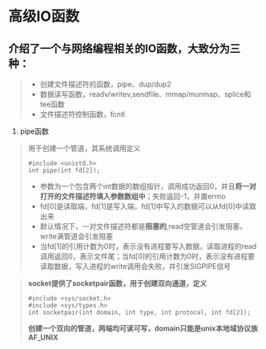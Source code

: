 # **高级IO函数**
## **介绍了一个与网络编程相关的IO函数，大致分为三种：**
> * 创建文件描述符的函数，pipe、dup/dup2
> * 数据读写函数，readv/writev,sendfile、mmap/munmap、splice和tee函数
> * 文件描述符控制函数，fcntl

1. pipe函数
> 用于创建一个管道，其系统调用定义
> ```
> #include <unistd.h>
> int pipe(int fd[2]);
> ```
> * 参数为一个包含两个int数据的数组指针，调用成功返回0，并且**将一对打开的文件描述符填入参数数组中**；失败返回-1，并置errno<br>
> * fd[0]是读取端，fd[1]是写入端，fd[1]中写入的数据可以从fd[0]中读取出来<br>
> * 默认情况下，一对文件描述符都是**阻塞的**,read空管道会引发阻塞，write满管道会引发阻塞<br>
> * 当fd[1]的引用计数为0时，表示没有进程要写入数据，读取进程的read调用返回0，表示文件尾；当fd[0]的引用计数为0时，表示没有进程要读取数据，写入进程的write调用会失败，并引发SIGPIPE信号<br>

> **socket提供了socketpair函数，用于创建双向通道，定义**
> ```
> #include <sys/socket.h>
> #include <sys/types.h>
> int socketpair(int domain, int type, int protocal, int fd[2]);
> ```
> **创建一个双向的管道，两端均可读可写，domain只能是unix本地域协议族AF_UNIX**

